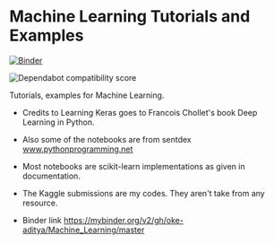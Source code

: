 # Machine Learning Tutorials and Examples

[![Binder](https://mybinder.org/badge_logo.svg)](https://mybinder.org/v2/gh/oke-aditya/Machine_Learning/master)

![Dependabot compatibility score](https://dependabot-badges.githubapp.com/badges/compatibility_score?dependency-name=tensorflow&package-manager=pip&previous-version=1.16.0&new-version=2.1.0)


Tutorials, examples for Machine Learning.
- Credits to Learning Keras goes to Francois Chollet's book Deep Learning in Python.
- Also some of the notebooks are from sentdex www.pythonprogramming.net
- Most notebooks are scikit-learn implementations as given in documentation.
- The Kaggle submissions are my codes. They aren't take from any resource. 


- Binder link https://mybinder.org/v2/gh/oke-aditya/Machine_Learning/master
